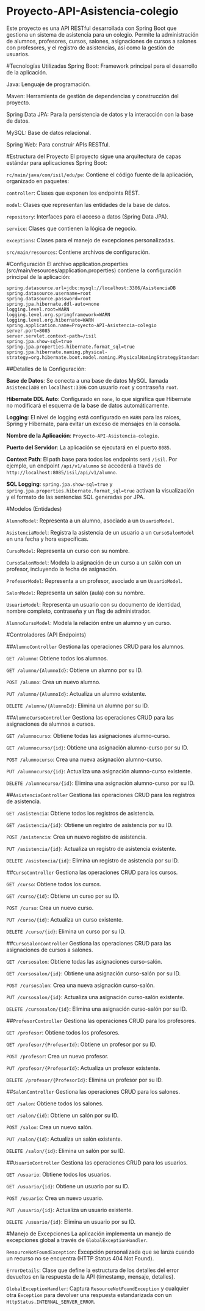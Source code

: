 # Proyecto-API-Asistencia-colegio
Este proyecto es una API RESTful desarrollada con Spring Boot que gestiona un sistema de asistencia para un colegio. Permite la administración de alumnos, profesores, cursos, salones, asignaciones de cursos a salones con profesores, y el registro de asistencias, así como la gestión de usuarios.

#Tecnologías Utilizadas
Spring Boot: Framework principal para el desarrollo de la aplicación.

Java: Lenguaje de programación.

Maven: Herramienta de gestión de dependencias y construcción del proyecto.

Spring Data JPA: Para la persistencia de datos y la interacción con la base de datos.

MySQL: Base de datos relacional.

Spring Web: Para construir APIs RESTful.

#Estructura del Proyecto
El proyecto sigue una arquitectura de capas estándar para aplicaciones Spring Boot:

`rc/main/java/com/isil/edu/pe`: Contiene el código fuente de la aplicación, organizado en paquetes:

`controller`: Clases que exponen los endpoints REST.

`model`: Clases que representan las entidades de la base de datos.

`repository`: Interfaces para el acceso a datos (Spring Data JPA).

`service`: Clases que contienen la lógica de negocio.

`exceptions`: Clases para el manejo de excepciones personalizadas.

`src/main/resources`: Contiene archivos de configuración.

#Configuración
El archivo application.properties (src/main/resources/application.properties) contiene la configuración principal de la aplicación:
```
spring.datasource.url=jdbc:mysql://localhost:3306/AsistenciaDB
spring.datasource.username=root
spring.datasource.password=root
spring.jpa.hibernate.ddl-auto=none
logging.level.root=WARN
logging.level.org.springframework=WARN
logging.level.org.hibernate=WARN
spring.application.name=Proyecto-API-Asistencia-colegio
server.port=8085
server.servlet.context-path=/isil
spring.jpa.show-sql=true
spring.jpa.properties.hibernate.format_sql=true
spring.jpa.hibernate.naming.physical-strategy=org.hibernate.boot.model.naming.PhysicalNamingStrategyStandardImpl
```

##Detalles de la Configuración:

**Base de Datos**: Se conecta a una base de datos MySQL llamada `AsistenciaDB` en `localhost:3306` con usuario `root` y contraseña `root`.

**Hibernate DDL Auto**: Configurado en `none`, lo que significa que Hibernate no modificará el esquema de la base de datos automáticamente.

**Logging**: El nivel de logging está configurado en `WARN` para las raíces, Spring y Hibernate, para evitar un exceso de mensajes en la consola.

**Nombre de la Aplicación**: `Proyecto-API-Asistencia-colegio`.

**Puerto del Servidor**: La aplicación se ejecutará en el puerto `8085`.

**Context Path**: El path base para todos los endpoints será `/isil`. Por ejemplo, un endpoint `/api/v1/alumno` se accederá a través de `http://localhost:8085/isil/api/v1/alumno`.

**SQL Logging**: `spring.jpa.show-sql=true` y `spring.jpa.properties.hibernate.format_sql=true` activan la visualización y el formato de las sentencias SQL generadas por JPA.

#Modelos (Entidades)

`AlumnoModel`: Representa a un alumno, asociado a un `UsuarioModel`.

`AsistenciaModel`: Registra la asistencia de un usuario a un `CursoSalonModel` en una fecha y hora específicas.

`CursoModel`: Representa un curso con su nombre.

`CursoSalonModel`: Modela la asignación de un curso a un salón con un profesor, incluyendo la fecha de asignación.

`ProfesorModel`: Representa a un profesor, asociado a un `UsuarioModel`.

`SalonModel`: Representa un salón (aula) con su nombre.

`UsuarioModel`: Representa un usuario con su documento de identidad, nombre completo, contraseña y un flag de administrador.

`AlumnoCursoModel`: Modela la relación entre un alumno y un curso.

#Controladores (API Endpoints)

##`AlumnoController`
Gestiona las operaciones CRUD para los alumnos.

`GET /alumno`: Obtiene todos los alumnos.

`GET /alumno/{AlumnoId}`: Obtiene un alumno por su ID.

`POST /alumno`: Crea un nuevo alumno.

`PUT /alumno/{AlumnoId}`: Actualiza un alumno existente.

`DELETE /alumno/{AlumnoId}`: Elimina un alumno por su ID.

##`AlumnoCursoController`
Gestiona las operaciones CRUD para las asignaciones de alumnos a cursos.

`GET /alumnocurso`: Obtiene todas las asignaciones alumno-curso.

`GET /alumnocurso/{id}`: Obtiene una asignación alumno-curso por su ID.

`POST /alumnocurso`: Crea una nueva asignación alumno-curso.

`PUT /alumnocurso/{id}`: Actualiza una asignación alumno-curso existente.

`DELETE /alumnocurso/{id}`: Elimina una asignación alumno-curso por su ID.

##`AsistenciaController`
Gestiona las operaciones CRUD para los registros de asistencia.

`GET /asistencia`: Obtiene todos los registros de asistencia.

`GET /asistencia/{id}`: Obtiene un registro de asistencia por su ID.

`POST /asistencia`: Crea un nuevo registro de asistencia.

`PUT /asistencia/{id}`: Actualiza un registro de asistencia existente.

`DELETE /asistencia/{id}`: Elimina un registro de asistencia por su ID.

##`CursoController`
Gestiona las operaciones CRUD para los cursos.

`GET /curso`: Obtiene todos los cursos.

`GET /curso/{id}`: Obtiene un curso por su ID.

`POST /curso`: Crea un nuevo curso.

`PUT /curso/{id}`: Actualiza un curso existente.

`DELETE /curso/{id}`: Elimina un curso por su ID.

##`CursoSalonController`
Gestiona las operaciones CRUD para las asignaciones de cursos a salones.

`GET /cursosalon`: Obtiene todas las asignaciones curso-salón.

`GET /cursosalon/{id}`: Obtiene una asignación curso-salón por su ID.

`POST /cursosalon`: Crea una nueva asignación curso-salón.

`PUT /cursosalon/{id}`: Actualiza una asignación curso-salón existente.

`DELETE /cursosalon/{id}`: Elimina una asignación curso-salón por su ID.

##`ProfesorController`
Gestiona las operaciones CRUD para los profesores.

`GET /profesor`: Obtiene todos los profesores.

`GET /profesor/{ProfesorId}`: Obtiene un profesor por su ID.

`POST /profesor`: Crea un nuevo profesor.

`PUT /profesor/{ProfesorId}`: Actualiza un profesor existente.

`DELETE /profesor/{ProfesorId}`: Elimina un profesor por su ID.

##`SalonController`
Gestiona las operaciones CRUD para los salones.

`GET /salon`: Obtiene todos los salones.

`GET /salon/{id}`: Obtiene un salón por su ID.

`POST /salon`: Crea un nuevo salón.

`PUT /salon/{id}`: Actualiza un salón existente.

`DELETE /salon/{id}`: Elimina un salón por su ID.

##`UsuarioController`
Gestiona las operaciones CRUD para los usuarios.

`GET /usuario`: Obtiene todos los usuarios.

`GET /usuario/{id}`: Obtiene un usuario por su ID.

`POST /usuario`: Crea un nuevo usuario.

`PUT /usuario/{id}`: Actualiza un usuario existente.

`DELETE /usuario/{id}`: Elimina un usuario por su ID.

#Manejo de Excepciones
La aplicación implementa un manejo de excepciones global a través de `GlobalExceptionHandler`.

`ResourceNotFoundException`: Excepción personalizada que se lanza cuando un recurso no se encuentra (HTTP Status 404 Not Found).

`ErrorDetails`: Clase que define la estructura de los detalles del error devueltos en la respuesta de la API (timestamp, mensaje, detalles).

`GlobalExceptionHandler`: Captura `ResourceNotFoundException` y cualquier otra `Exception` para devolver una respuesta estandarizada con un `HttpStatus.INTERNAL_SERVER_ERROR`.
